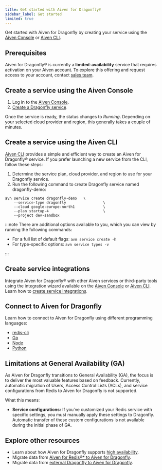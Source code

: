 ```yaml
---
title: Get started with Aiven for Dragonfly®
sidebar_label: Get started
limited: true
---
```


Get started with Aiven for Dragonfly by creating your service using the [Aiven Console](https://console.aiven.io/) or [Aiven CLI](https://github.com/aiven/aiven-client).

## Prerequisites

Aiven for Dragonfly® is currently a **limited-availability** service that requires activation
on your Aiven account. To explore this offering and request access to your account,
contact [sales team](mailto:sales@aiven.io).

## Create a service using the Aiven Console

1.  Log in to the [Aiven Console](https://console.aiven.io/).
1.  [Create a Dragonfly service](/docs/platform/howto/create_new_service).

Once the service is ready, the status changes to *Running*. Depending on
your selected cloud provider and region, this generally takes a couple
of minutes.

## Create a service using the Aiven CLI

[Aiven CLI](https://github.com/aiven/aiven-client) provides a simple and
efficient way to create an Aiven for Dragonfly® service. If you prefer
launching a new service from the CLI, follow these steps:

1.  Determine the service plan, cloud provider, and region to use for your
    Dragonfly service.
1.  Run the following command to create Dragonfly service named
    dragonfly-demo:

```text
avn service create dragonfly-demo   \
    --service-type dragonfly                 \
    --cloud google-europe-north1             \
    --plan startup-4                         \
    --project dev-sandbox
```

:::note
There are additional options available to you, which you can view by
running the following commands:

-   For a full list of default flags: `avn service create -h`
-   For type-specific options: `avn service types -v`

:::

## Create service integrations

Integrate Aiven for Dragonfly® with other Aiven services or third-party tools using the
integration wizard available on the [Aiven Console](https://console.aiven.io/) or
[Aiven CLI](https://github.com/aiven/aiven-client).
Learn how to [create service integrations](/docs/platform/howto/create-service-integration).

## Connect to Aiven for Dragonfly

Learn how to connect to Aiven for Dragonfly using different programming
languages:

-   [redis-cli](/docs/products/dragonfly/howto/connect-redis-cli)
-   [Go](/docs/products/dragonfly/howto/connect-go)
-   [Node](/docs/products/dragonfly/howto/connect-node)
-   [Python](/docs/products/dragonfly/howto/connect-python)

## Limitations at General Availability (GA)

As Aiven for Dragonfly transitions to General Availability (GA), the focus is to deliver
the most valuable features based on feedback. Currently, automatic migration of Users,
Access Control Lists (ACLs), and service configurations from Redis to Aiven for Dragonfly
is not supported.

What this means:

- **Service configurations:** If you’ve customized your Redis service with
specific settings, you must manually apply these settings to Dragonfly. Automatic
transfer of these custom configurations is not available during the initial phase of GA.

## Explore other resources

-   Learn about how Aiven for Dragonfly supports
    [high availability](/docs/products/dragonfly/concepts/ha-dragonfly).
-   Migrate data from
    [Aiven for Redis®* to Aiven for Dragonfly](/docs/products/dragonfly/howto/migrate-aiven-redis-df-console).
-   Migrate data from
    [external Dragonfly to Aiven for Dragonfly](/docs/products/dragonfly/howto/migrate-ext-redis-df-console).
